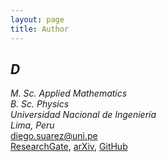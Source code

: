 ```yaml
---
layout: page
title: Author
---
```

## *D*

*M. Sc. Applied Mathematics*\
*B. Sc. Physics*\
*Universidad Nacional de Ingeniería*\
*Lima, Peru*\
[diego.suarez@uni.pe](mailto:diego.suarez@uni.pe)\
[ResearchGate](https://www.researchgate.net/profile/Diego_Suarez_Valencia), [arXiv](https://arxiv.org/search/hep-th?searchtype=author&query=Suarez%2C+D), [GitHub](https://github.com/dszv)
